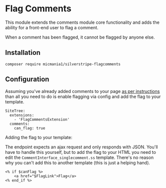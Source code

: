 # Flag Comments

This module extends the comments module core functionality and adds the ability for a front-end user to flag a comment.

When a comment has been flagged, it cannot be flagged by anyone else.

## Installation

`composer require micmania1/silverstripe-flagcomments`


## Configuration

Assuming you've already added comments to your page [as per instructions](https://github.com/silverstripe/silverstripe-comments/blob/master/docs/en/Configuration.md)
than all you need to do is enable flagging via config and add the flag to your template.

```
SiteTree:
  extensions:
    - 'FlagCommentsExtension'
  comments:
    can_flag: true
```


Adding the flag to your template:

The endpoint expects an ajax request and only responds with JSON. You'll have to handle this yourself, but to add the flag to your HTML you need to edit the `CommentInterface_singlecomment.ss` template. There's no reason why you can't add this to another template (this is just a helping hand).

```
<% if $canFlag %>
	<a href="$FlagLink">Flag</a>
<% end_if %>
```
